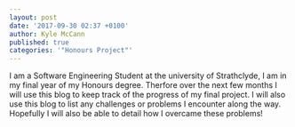 ```yaml
---
layout: post
date: '2017-09-30 02:37 +0100'
author: Kyle McCann
published: true
categories: '"Honours Project"'
---
```

I am a Software Engineering Student at the university of Strathclyde, I am in my final year of my Honours degree. Therfore over the next few months I will use this blog to keep track of the progress of my final project. I will also use this blog to list any challenges or problems I encounter along the way. Hopefully I will also be able to detail how I overcame these problems!
